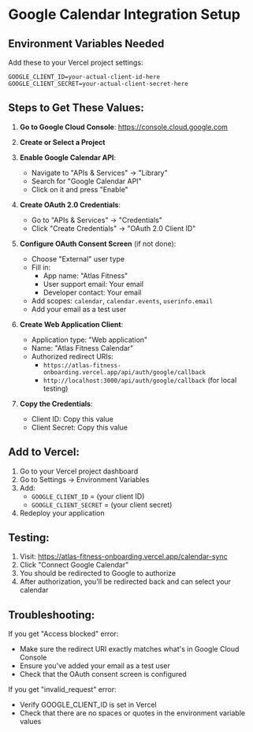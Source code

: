 # Google Calendar Integration Setup

## Environment Variables Needed

Add these to your Vercel project settings:

```
GOOGLE_CLIENT_ID=your-actual-client-id-here
GOOGLE_CLIENT_SECRET=your-actual-client-secret-here
```

## Steps to Get These Values:

1. **Go to Google Cloud Console**: https://console.cloud.google.com

2. **Create or Select a Project**

3. **Enable Google Calendar API**:
   - Navigate to "APIs & Services" → "Library"
   - Search for "Google Calendar API"
   - Click on it and press "Enable"

4. **Create OAuth 2.0 Credentials**:
   - Go to "APIs & Services" → "Credentials"
   - Click "Create Credentials" → "OAuth 2.0 Client ID"
   
5. **Configure OAuth Consent Screen** (if not done):
   - Choose "External" user type
   - Fill in:
     - App name: "Atlas Fitness"
     - User support email: Your email
     - Developer contact: Your email
   - Add scopes: `calendar`, `calendar.events`, `userinfo.email`
   - Add your email as a test user

6. **Create Web Application Client**:
   - Application type: "Web application"
   - Name: "Atlas Fitness Calendar"
   - Authorized redirect URIs:
     - `https://atlas-fitness-onboarding.vercel.app/api/auth/google/callback`
     - `http://localhost:3000/api/auth/google/callback` (for local testing)

7. **Copy the Credentials**:
   - Client ID: Copy this value
   - Client Secret: Copy this value

## Add to Vercel:

1. Go to your Vercel project dashboard
2. Go to Settings → Environment Variables
3. Add:
   - `GOOGLE_CLIENT_ID` = (your client ID)
   - `GOOGLE_CLIENT_SECRET` = (your client secret)
4. Redeploy your application

## Testing:

1. Visit: https://atlas-fitness-onboarding.vercel.app/calendar-sync
2. Click "Connect Google Calendar"
3. You should be redirected to Google to authorize
4. After authorization, you'll be redirected back and can select your calendar

## Troubleshooting:

If you get "Access blocked" error:
- Make sure the redirect URI exactly matches what's in Google Cloud Console
- Ensure you've added your email as a test user
- Check that the OAuth consent screen is configured

If you get "invalid_request" error:
- Verify GOOGLE_CLIENT_ID is set in Vercel
- Check that there are no spaces or quotes in the environment variable values